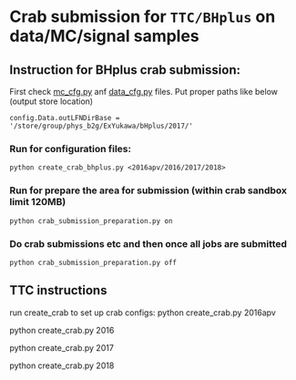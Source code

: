 # Crab submission for ``TTC/BHplus`` on data/MC/signal samples

## Instruction for BHplus crab submission:

First check [mc_cfg.py](https://github.com/gourangakole/ttc_bar/blob/lep_mvaID/crab/mc_cfg.py) anf [data_cfg.py](https://github.com/gourangakole/ttc_bar/blob/lep_mvaID/crab/data_cfg.py) files. Put proper paths like below (output store location)

``config.Data.outLFNDirBase = '/store/group/phys_b2g/ExYukawa/bHplus/2017/'``

### Run for configuration files:
```
python create_crab_bhplus.py <2016apv/2016/2017/2018>
```

### Run for prepare the area for submission (within crab sandbox limit 120MB) 
``python crab_submission_preparation.py on``

### Do crab submissions etc and then once all jobs are submitted
``python crab_submission_preparation.py off``




## TTC instructions
run create_crab to set up crab configs:
python create_crab.py 2016apv

python create_crab.py 2016

python create_crab.py 2017

python create_crab.py 2018
